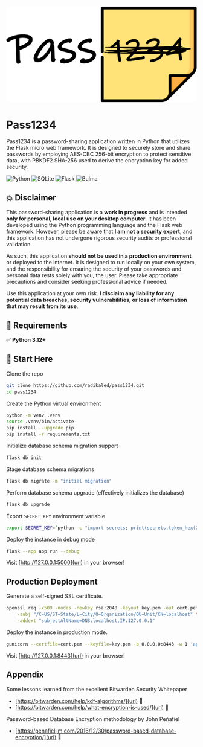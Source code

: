 ![Logo](app/static/img/pass1234.png)

# Pass1234

Pass1234 is a password-sharing application written in Python that utilizes the Flask micro web framework. It is designed to securely store and share passwords by employing AES-CBC 256-bit encryption to protect sensitive data, with PBKDF2 SHA-256 used to derive the encryption key for added security.

![Python](https://img.shields.io/badge/python-3670A0?style=for-the-badge&logo=python&logoColor=ffdd54)
![SQLite](https://img.shields.io/badge/sqlite-%2307405e.svg?style=for-the-badge&logo=sqlite&logoColor=white)
![Flask](https://img.shields.io/badge/flask-%23000.svg?style=for-the-badge&logo=flask&logoColor=white)
![Bulma](https://img.shields.io/badge/bulma-00D0B1?style=for-the-badge&logo=bulma&logoColor=white)

## :boom: Disclaimer

This password-sharing application is a **work in progress** and is intended **only for personal, local use on your desktop computer**. It has been developed using the Python programming language and the Flask web framework. However, please be aware that **I am not a security expert**, and this application has not undergone rigorous security audits or professional validation.

As such, this application **should not be used in a production environment** or deployed to the internet. It is designed to run locally on your own system, and the responsibility for ensuring the security of your passwords and personal data rests solely with you, the user. Please take appropriate precautions and consider seeking professional advice if needed.

Use this application at your own risk. **I disclaim any liability for any potential data breaches, security vulnerabilities, or loss of information that may result from its use**.

## :nut_and_bolt: Requirements

:white_check_mark: **Python 3.12+**

## 🔰 Start Here
Clone the repo
```bash
git clone https://github.com/radikaled/pass1234.git
cd pass1234
```
Create the Python virtual environment
```bash
python -m venv .venv
source .venv/bin/activate
pip install --upgrade pip
pip install -r requirements.txt
```
Initialize database schema migration support
```bash
flask db init
```
Stage database schema migrations
```bash
flask db migrate -m "initial migration"
```
Perform database schema upgrade (effectively initializes the database)
```bash
flask db upgrade
```
Export `SECRET_KEY` environment variable
```bash
export SECRET_KEY=`python -c "import secrets; print(secrets.token_hex(24))"`
```
Deploy the instance in debug mode
```bash
flask --app app run --debug
```
Visit [http://127.0.0.1:5000](url) in your browser!

## Production Deployment
Generate a self-signed SSL certificate.
```bash
openssl req -x509 -nodes -newkey rsa:2048 -keyout key.pem -out cert.pem -days 365 \
    -subj "/C=US/ST=State/L=City/O=Organization/OU=Unit/CN=localhost" \
    -addext "subjectAltName=DNS:localhost,IP:127.0.0.1"
```
Deploy the instance in production mode.
```bash
gunicorn --certfile=cert.pem --keyfile=key.pem -b 0.0.0.0:8443 -w 1 'app:create_app()'
```
Visit [http://127.0.0.1:8443](url) in your browser!

## Appendix

Some lessons learned from the excellent Bitwarden Security Whitepaper

- [https://bitwarden.com/help/kdf-algorithms/](url) :blue_book:
- [https://bitwarden.com/help/what-encryption-is-used/](url) :blue_book:

Password-based Database Encryption methodology by John Peñafiel

- [https://penafieljlm.com/2016/12/30/password-based-database-encryption/](url) :blue_book: